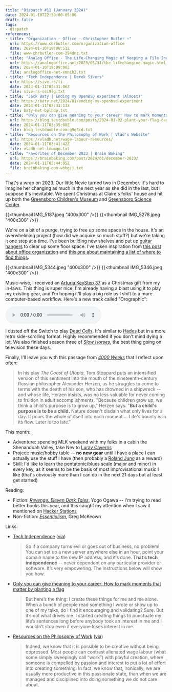 ```yaml
---
title: "Dispatch #11 (January 2024)"
date: 2024-01-10T22:30:00-05:00
draft: false
tags:
- dispatch
references:
- title: "Organization – Office - Christopher Butler ☼"
  url: https://www.chrbutler.com/organization-office
  date: 2024-01-10T19:08:51Z
  file: www-chrbutler-com-294dnz.txt
- title: "Analog Office - The Life-Changing Magic of Keeping a File Index"
  url: https://analogoffice.net/2023/05/31/the-lifechanging-magic.html
  date: 2024-01-10T19:09:00Z
  file: analogoffice-net-xmnih2.txt
- title: "Tech Independence | Derek Sivers"
  url: https://sive.rs/ti
  date: 2024-01-11T03:31:06Z
  file: sive-rs-ssi9lg.txt
- title: "Jack Baty | Ending my OpenBSD experiment (Almost)"
  url: https://baty.net/2024/01/ending-my-openbsd-experiment
  date: 2024-01-11T03:33:13Z
  file: baty-net-bplhdp.txt
- title: "Only you can give meaning to your career: How to mark moments that matter by planting a flag"
  url: https://blog.testdouble.com/posts/2024-01-02-plant-your-flag-career-advice/
  date: 2024-01-11T03:35:08Z
  file: blog-testdouble-com-g9g5id.txt
- title: "Resources on the Philosophy of Work | Vlad's Website"
  url: https://vladh.net/wage-labour-resources/
  date: 2024-01-11T03:41:42Z
  file: vladh-net-lmumqo.txt
- title: "Favorites of December 2023 | Brain Baking"
  url: https://brainbaking.com/post/2024/01/december-2023/
  date: 2024-01-11T03:44:05Z
  file: brainbaking-com-wbhgjj.txt
---
```


That's a wrap on 2023. Our little Nevie turned two in December. It's hard to imagine her changing as much in the next year as she did in the last, but I suppose it's inevitable. We spent Christmas at Claire's folks' house and hit up both the [Greensboro Children's Museum][1] and [Greensboro Science Center][2].

[1]: https://mbcmuseum.com/
[2]: https://www.visitgreensboronc.com/things-to-do/attractions/the-rotary-club-of-greensboro-carousel.aspx

<!--more-->

{{<thumbnail IMG_5187.jpeg "400x300" />}}
{{<thumbnail IMG_5278.jpeg "400x300" />}}

We're on a bit of a purge, trying to free up some space in the house. It's an overwhelming project (how did we acquire so much stuff?) but we're taking it one step at a time. I've been building new shelves and put up [guitar hangers][3] to clear up some floor space. I've taken inspiration from [this post about office organization][4] and [this one about maintaining a list of where to find things][5].

[3]: https://www.amazon.com/dp/B08V55KDRG
[4]: https://www.chrbutler.com/organization-office
[5]: https://analogoffice.net/2023/05/31/the-lifechanging-magic.html

{{<thumbnail IMG_5344.jpeg "400x300" />}}
{{<thumbnail IMG_5346.jpeg "400x300" />}}

Music-wise, I received an [Arturia KeyStep 37][6] as a Christmas gift from my in-laws. This thing is super nice; I'm already having a blast using it to play my existing gear, and I'm hoping it'll play a big role as I shift to a more computer-based workflow. Here's a new track called "Orographic":

<audio controls src="/journal/dispatch-11-january-2024/Orographic.mp3"></audio>

[6]: https://www.arturia.com/products/hybrid-synths/keystep-37/overview

I dusted off the Switch to play [Dead Cells][7]. It's similar to [Hades][8] but in a more retro side-scrolling format. Highly recommended if you don't mind dying a lot. We also finished season three of [_Slow Horses_][9], the best thing going on television these days.

[7]: https://www.nintendo.com/us/store/products/dead-cells-switch/
[8]: https://www.nintendo.com/us/store/products/hades-switch/
[9]: https://tv.apple.com/us/show/slow-horses/umc.cmc.2szz3fdt71tl1ulnbp8utgq5o

Finally, I'll leave you with this passage from [_4000 Weeks_][10] that I reflect upon often:

> In his play _The Coast of Utopia_, Tom Stoppard puts an intensified version of this sentiment into the mouth of the nineteenth-century Russian philosopher Alexander Herzen, as he struggles to come to terms with the death of his son, who has drowned in a shipwreck -- and whose life, Herzen insists, was no less valuable for never coming to fruition in adult accomplishments. "Because children grow up, we think a child's purpose is to grow up," Herzen says. "**But a child's purpose is to be a child.** Nature doesn't disdain what only lives for a day. It pours the whole of itself into each moment ... Life's bounty is in its flow. Later is too late."

[10]: https://bookshop.org/p/books/four-thousand-weeks-time-management-for-mortals-oliver-burkeman/18140090

This month:

* Adventure: spending MLK weekend with my folks in a cabin the Shenandoah Valley, take Nev to [Luray Caverns][11]
* Project: music/hobby table -- **no new gear** until I have a place I can actually use the stuff I have (then probably a [Roland Juno][12] as a reward)
* Skill: I'd like to learn the pentatonic/blues scale (major and minor) in every key, as it seems to be the basis of most improvisational music I like (that's obviously more than I can do in the next 21 days but at least get started)

[11]: https://luraycaverns.com/
[12]: https://www.roland.com/us/products/ju-06a/

Reading:

* Fiction: [_Revenge: Eleven Dark Tales_][13], Yogo Ogawa -- I'm trying to read better books this year, and this caught my attention when I saw it mentioned on [Hacker Stations][14]
* Non-fiction: [_Essentialism_][15], Greg McKeown

[13]: https://bookshop.org/p/books/revenge-eleven-dark-tales-yoko-ogawa/8623565
[14]: https://hackerstations.com/setups/kasia/
[15]: https://bookshop.org/p/books/essentialism-the-disciplined-pursuit-of-less-greg-mckeown/9404336

Links:

* [Tech Independence][16] ([via][17])

  > So if a company turns evil or goes out of business, no problem! You can set up a new server anywhere else in an hour, point your domain name to the new IP address, and it’s done. **That’s tech independence** -- never dependent on any particular provider or software. It’s very empowering. The instructions below will show you how.

* [Only you can give meaning to your career: How to mark moments that matter by planting a flag][18]

  > But here’s the thing: I create these things for me and me alone. When a bunch of people read something I wrote or show up to one of my talks, do I find it encouraging and validating? Sure. But it’s not what drives me. I started creating things to punctuate my life’s sentences long before anybody took an interest in me and I wouldn’t stop even if everyone loses interest in me.

* [Resources on the Philosophy of Work][19] ([via][20])

  > Indeed, we know that it is possible to be creative without being oppressed. Most people can contrast alienated wage labour (what some simply sweepingly call “work”) with playful creation, where someone is compelled by passion and interest to put a lot of effort into creating something. In fact, we know that, ironically, we are usually more productive in this passionate state, than when we are managed and disciplined into doing something we do not care about.

[16]: https://sive.rs/ti
[17]: https://baty.net/2024/01/ending-my-openbsd-experiment
[18]: https://blog.testdouble.com/posts/2024-01-02-plant-your-flag-career-advice/
[19]: https://vladh.net/wage-labour-resources/
[20]: https://brainbaking.com/post/2024/01/december-2023/
